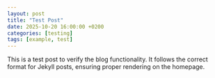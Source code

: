 ```yaml
---
layout: post
title: "Test Post"
date: 2025-10-20 16:00:00 +0200
categories: [testing]
tags: [example, test]
---
```


This is a test post to verify the blog functionality. It follows the correct format for Jekyll posts, ensuring proper rendering on the homepage.
